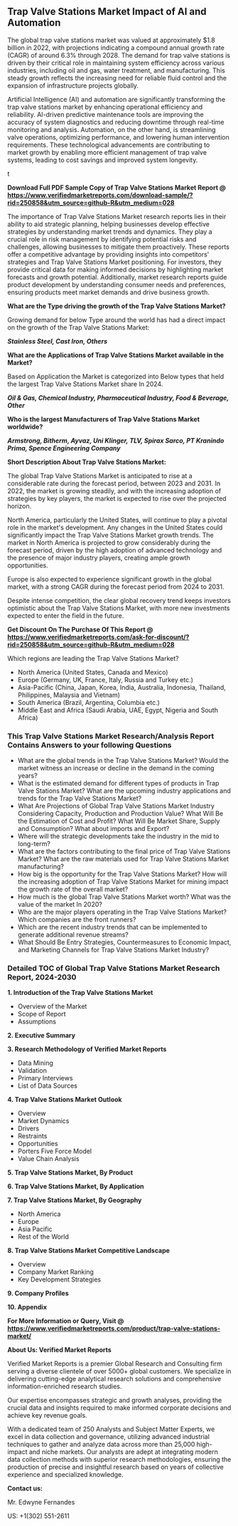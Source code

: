 <h2>Trap Valve Stations Market Impact of AI and Automation</h2><p>The global trap valve stations market was valued at approximately $1.8 billion in 2022, with projections indicating a compound annual growth rate (CAGR) of around 6.3% through 2028. The demand for trap valve stations is driven by their critical role in maintaining system efficiency across various industries, including oil and gas, water treatment, and manufacturing. This steady growth reflects the increasing need for reliable fluid control and the expansion of infrastructure projects globally.</p><p>Artificial Intelligence (AI) and automation are significantly transforming the trap valve stations market by enhancing operational efficiency and reliability. AI-driven predictive maintenance tools are improving the accuracy of system diagnostics and reducing downtime through real-time monitoring and analysis. Automation, on the other hand, is streamlining valve operations, optimizing performance, and lowering human intervention requirements. These technological advancements are contributing to market growth by enabling more efficient management of trap valve systems, leading to cost savings and improved system longevity.</p>t</p><p id="" class=""><strong>Download Full PDF Sample Copy of Trap Valve Stations Market Report @ <a href="https://www.verifiedmarketreports.com/download-sample/?rid=250858&utm_source=github-R&utm_medium=028" target="_blank">https://www.verifiedmarketreports.com/download-sample/?rid=250858&utm_source=github-R&utm_medium=028</a></strong></p><p>The importance of&nbsp;Trap Valve Stations Market research reports lies in their ability to aid strategic planning, helping businesses develop effective strategies by understanding market trends and dynamics. They play a crucial role in risk management by identifying potential risks and challenges, allowing businesses to mitigate them proactively. These reports offer a competitive advantage by providing insights into competitors' strategies and Trap Valve Stations Market positioning. For investors, they provide critical data for making informed decisions by highlighting market forecasts and growth potential. Additionally, market research reports guide product development by understanding consumer needs and preferences, ensuring products meet market demands and drive business growth.</p><p><strong>What are the&nbsp;Type driving the growth of the Trap Valve Stations Market?</strong></p><p id="" class="">Growing demand for below Type around the world has had a direct impact on the growth of the Trap Valve Stations Market:</p><em><strong>Stainless Steel, Cast Iron, Others</strong></em></p><strong>What are the&nbsp;Applications&nbsp;of Trap Valve Stations Market available in the Market?</strong></p><p id="" class="">Based on Application the Market is categorized into Below types that held the largest Trap Valve Stations Market share In 2024.</p><em><strong>Oil & Gas, Chemical Industry, Pharmaceutical Industry, Food & Beverage, Other</strong></em></p><strong>Who is the largest Manufacturers of Trap Valve Stations Market worldwide?</strong></p><p><em><strong>Armstrong, Bitherm, Ayvaz, Uni Klinger, TLV, Spirax Sarco, PT Kranindo Prima, Spence Engineering Company</strong></em></p><p id="" class=""><strong>Short Description About Trap Valve Stations Market:</strong></p><p>The global Trap Valve Stations Market is anticipated to rise at a considerable rate during the forecast period, between 2023 and 2031. In 2022, the market is growing steadily, and with the increasing adoption of strategies by key players, the market is expected to rise over the projected horizon.</p><p>North America, particularly the United States, will continue to play a pivotal role in the market's development. Any changes in the United States could significantly impact the Trap Valve Stations Market growth trends. The market in North America is projected to grow considerably during the forecast period, driven by the high adoption of advanced technology and the presence of major industry players, creating ample growth opportunities.</p><p>Europe is also expected to experience significant growth in the global market, with a strong CAGR during the forecast period from 2024 to 2031.</p><p>Despite intense competition, the clear global recovery trend keeps investors optimistic about the Trap Valve Stations Market, with more new investments expected to enter the field in the future.</p><p id="" class=""><strong>Get Discount On The Purchase Of This Report @ <a href="https://www.verifiedmarketreports.com/ask-for-discount/?rid=250858&utm_source=github-R&utm_medium=028" target="_blank">https://www.verifiedmarketreports.com/ask-for-discount/?rid=250858&utm_source=github-R&utm_medium=028</a></strong></p>Which regions are leading the Trap Valve Stations Market?</p><ul><li>North America (United States, Canada and Mexico)</li><li>Europe (Germany, UK, France, Italy, Russia and Turkey etc.)</li><li>Asia-Pacific (China, Japan, Korea, India, Australia, Indonesia, Thailand, Philippines, Malaysia and Vietnam)</li><li>South America (Brazil, Argentina, Columbia etc.)</li><li>Middle East and Africa (Saudi Arabia, UAE, Egypt, Nigeria and South Africa)</li></ul><h3 id="" class="">This Trap Valve Stations Market Research/Analysis Report Contains Answers to your following Questions</h3><ul><li>What are the global trends in the Trap Valve Stations Market? Would the market witness an increase or decline in the demand in the coming years?</li><li>What is the estimated demand for different types of products in Trap Valve Stations Market? What are the upcoming industry applications and trends for the Trap Valve Stations Market?</li><li>What Are Projections of Global Trap Valve Stations Market Industry Considering Capacity, Production and Production Value? What Will Be the Estimation of Cost and Profit? What Will Be Market Share, Supply and Consumption? What about imports and Export?</li><li>Where will the strategic developments take the industry in the mid to long-term?</li><li>What are the factors contributing to the final price of Trap Valve Stations Market? What are the raw materials used for Trap Valve Stations Market manufacturing?</li><li>How big is the opportunity for the Trap Valve Stations Market? How will the increasing adoption of Trap Valve Stations Market for mining impact the growth rate of the overall market?</li><li>How much is the global Trap Valve Stations Market worth? What was the value of the market In 2020?</li><li>Who are the major players operating in the Trap Valve Stations Market? Which companies are the front runners?</li><li>Which are the recent industry trends that can be implemented to generate additional revenue streams?</li><li>What Should Be Entry Strategies, Countermeasures to Economic Impact, and Marketing Channels for Trap Valve Stations Market Industry?</li></ul><h3 id="" class="">Detailed TOC of Global Trap Valve Stations Market Research Report, 2024-2030</h3><p id="" class=""><strong>1. Introduction of the Trap Valve Stations Market</strong></p><ul><li>Overview of the Market</li><li>Scope of Report</li><li>Assumptions</li></ul><p id="" class=""><strong>2. Executive Summary</strong></p><p id="" class=""><strong>3. Research Methodology of Verified Market Reports</strong></p><ul><li>Data Mining</li><li>Validation</li><li>Primary Interviews</li><li>List of Data Sources</li></ul><p id="" class=""><strong>4. Trap Valve Stations Market Outlook</strong></p><ul><li>Overview</li><li>Market Dynamics</li><li>Drivers</li><li>Restraints</li><li>Opportunities</li><li>Porters Five Force Model</li><li>Value Chain Analysis</li></ul><p id="" class=""><strong>5. Trap Valve Stations Market, By Product</strong></p><p id="" class=""><strong>6. Trap Valve Stations Market, By Application</strong></p><p id="" class=""><strong>7. Trap Valve Stations Market, By Geography</strong></p><ul><li>North America</li><li>Europe</li><li>Asia Pacific</li><li>Rest of the World</li></ul><p id="" class=""><strong>8. Trap Valve Stations Market Competitive Landscape</strong></p><ul><li>Overview</li><li>Company Market Ranking</li><li>Key Development Strategies</li></ul><p id="" class=""><strong>9. Company Profiles</strong></p><p id="" class=""><strong>10. Appendix</strong></p><p id="" class=""><strong>For More Information or Query, Visit @ <a href="https://www.verifiedmarketreports.com/product/trap-valve-stations-market/" target="_blank">https://www.verifiedmarketreports.com/product/trap-valve-stations-market/</a></strong></p><p id="" class=""><strong>About Us: Verified Market Reports</strong></p><p id="" class="">Verified Market Reports is a premier Global Research and Consulting firm serving a diverse clientele of over 5000+ global customers. We specialize in delivering cutting-edge analytical research solutions and comprehensive information-enriched research studies.</p><p id="" class="">Our expertise encompasses strategic and growth analyses, providing the crucial data and insights required to make informed corporate decisions and achieve key revenue goals.</p><p id="" class="">With a dedicated team of 250 Analysts and Subject Matter Experts, we excel in data collection and governance, utilizing advanced industrial techniques to gather and analyze data across more than 25,000 high-impact and niche markets. Our analysts are adept at integrating modern data collection methods with superior research methodologies, ensuring the production of precise and insightful research based on years of collective experience and specialized knowledge.</p><p id="" class=""><strong>Contact us:</strong></p><p id="" class="">Mr. Edwyne Fernandes</p><p id="" class="">US: +1(302) 551-2611</p>